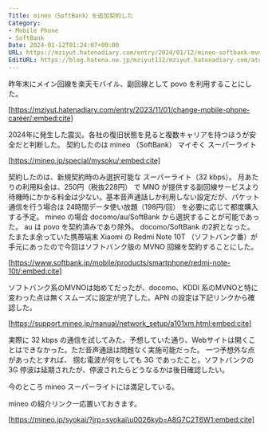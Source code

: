 ```yaml
---
Title: mineo（SoftBank）を追加契約した
Category:
- Mobile Phone
- SoftBank
Date: 2024-01-12T01:24:07+09:00
URL: https://mziyut.hatenadiary.com/entry/2024/01/12/mineo-softbank-mvno/
EditURL: https://blog.hatena.ne.jp/mziyut112/mziyut.hatenadiary.com/atom/entry/6801883189080501808
---
```


昨年末にメイン回線を楽天モバイル、副回線として povo を利用することにした。

[https://mziyut.hatenadiary.com/entry/2023/11/01/change-mobile-phone-career/:embed:cite]

2024年に発生した震災。各社の復旧状態を見ると複数キャリアを持つほうが安全だと判断した。
契約したのは mineo （SoftBank） マイそく スーパーライト

[https://mineo.jp/special/mysoku/:embed:cite]

契約したのは、新規契約時のみ選択可能な スーパーライト（32 kbps）。 月あたりの利用料金は、250円（税抜228円） で MNO が提供する副回線サービスより待機時にかかる料金は少ない。基本音声通話しか利用しない設定だが、パケット通信を行う場合は 24時間データ使い放題（198円/回） を必要に応じて都度購入する予定。
mineo の場合 docomo/au/SoftBank から選択することが可能であった。 au は povo を契約済みであり除外。 docomo/SoftBank の2択となった。 たまたま余っていた携帯端末 Xiaomi の Redmi Note 10T （ソフトバンク番）が手元にあったので今回はソフトバンク版の MVNO 回線を契約することにした。

[https://www.softbank.jp/mobile/products/smartphone/redmi-note-10t/:embed:cite]

ソフトバンク系のMVNOは始めてだったが、docomo、KDDI 系のMVNOと特に変わった点は無くスムーズに設定が完了した。APN の設定は下記リンクから確認した。

[https://support.mineo.jp/manual/network_setup/a101xm.html:embed:cite]

実際に 32 kbps の通信を試してみた。予想していた通り、Webサイトは開くことはできなかった。ただ音声通話は問題なく実施可能だった。
一つ予想外な点があったとすれば、 掴む電波が何をしても 3G であったこと。ソフトバンクの 3G 停波は延期されたが、停波されたらどうなるかは後日確認したい。

今のところ mineo スーパーライトには満足している。

mineo の紹介リンク一応置いておきます。

[https://mineo.jp/syokai/?jrp=syokai\u0026kyb=A8G7C2T6W1:embed:cite]
